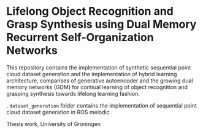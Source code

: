 # Lifelong Object Recognition and Grasp Synthesis using Dual Memory Recurrent Self-Organization Networks

This repository contains the implementation of synthetic sequential point cloud dataset generation and the implementation of hybrid learning architecture, comparises of generative autoencoder and the growing dual memory networks (GDM) for contiual learning of object recognition and grasping synthesis towards lifelong learning fashion.

. ``` dataset_generation ``` folder contains the implementation of sequential point cloud dataset generation in ROS melodic. 



Thesis work, University of Groningen
